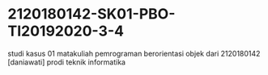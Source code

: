 # 2120180142-SK01-PBO-TI20192020-3-4
studi kasus 01 matakuliah pemrograman berorientasi objek dari 2120180142 [daniawati] prodi teknik informatika
